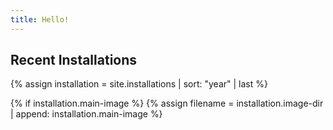 ```yaml
---
title: Hello!
---
```



<style>
.button-container {
  text-align: center;
  margin-top: 3rem;
}
.button-container button {
  cursor: pointer;
  text-transform: lowercase;
}
.overlay h3 {
  margin: 0;
  color: #fff;
}

.img-overlay-container {
  position: relative;
  display: inline-block;

  opacity: 0; /* Hidden by default */
  transition: opacity 2s ease; /* Smooth fade-in */
}
.img-overlay-container img {
  display: block;
  width: 100%;
  height: auto;
}
.overlay {
  position: absolute;
  top: 0;
  left: 0;
  width: 100%;
  height: 100%;
  background-color: rgba(0, 0, 0, 0.5); /* Dark overlay */
  display: flex;
  align-items: center;
  justify-content: center;
  color: white;
  font-size: 1.5rem;
  font-weight: bold;
  text-align: center;
  pointer-events: none;
}
</style>


<h2>Recent Installations</h2>

{% assign installation = site.installations | sort: "year" | last %}


{% if installation.main-image %}
  {% assign filename = installation.image-dir | append: installation.main-image %}
  <div class="img-overlay-container">
    <a href="{{ installation.url | relative_url }}">
      <img
        onload="this.parentNode.parentNode.style.opacity=1"
        src="{{ filename | relative_url }}"
      />
      <div class="overlay">
        <h3>{{ installation.name }}</h3>
      </div>
    </a>
  </div>
{% endif %}

<div class="button-container">
  <a href="/installations">
    <button>All Installations</button>
  </a>
</div>


{% assign project = site.projects | where_exp: 'project', 'project.hidden != true' | last %}

<h2>Recent Projects</h2>

{% if project.main-image-url %}
  <div class="img-overlay-container">
    <a href="{{ project.url | relative_url }}">
      <img
        onload="this.parentNode.parentNode.style.opacity=1"
        src="{{ project.main-image-url | relative_url }}"
      />
      <div class="overlay">
        <h3>{{ project.title }}</h3>
      </div>
    </a>
  </div>
{% endif %}

<div class="button-container">
  <a href="/projects">
    <button>All Projects</button>
  </a>
</div>

<br/>
<br/>
<br/>

